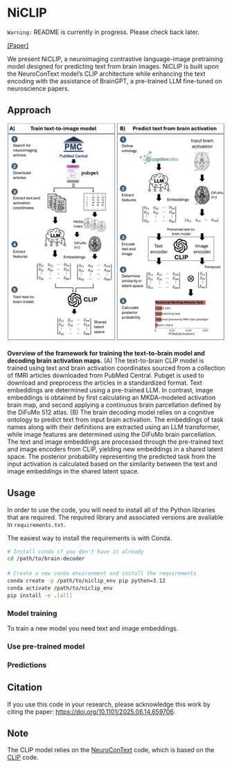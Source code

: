 # NiCLIP

`Warning:` README is currently in progress. Please check back later.

[[Paper]](https://doi.org/10.1101/2025.06.14.659706)

We present NiCLIP, a neuroimaging contrastive language-image pretraining model designed for predicting text from brain images. NiCLIP is built upon the NeuroConText model’s CLIP architecture while enhancing the text encoding with the assistance of BrainGPT, a pre-trained LLM fine-tuned on neuroscience papers.

## Approach

![NiCLIP](NiCLIP.png)

**Overview of the framework for training the text-to-brain model and decoding brain activation maps.**
(A) The text-to-brain CLIP model is trained using text and brain activation coordinates sourced from a collection of fMRI articles downloaded from PubMed Central. Pubget is used to download and preprocess the articles in a standardized format. Text embeddings are determined using a pre-trained LLM. In contrast, image embeddings is obtained by first calculating an MKDA-modeled activation brain map, and second applying a continuous brain parcellation defined by the DiFuMo 512 atlas. (B) The brain decoding model relies on a cognitive ontology to predict text from input brain activation. The embeddings of task names along with their definitions are extracted using an LLM transformer, while image features are determined using the DiFuMo brain parcellation. The text and image embeddings are processed through the pre-trained text and image encoders from CLIP, yielding new embeddings in a shared latent space. The posterior probability representing the predicted task from the input activation is calculated based on the similarity between the text and image embeddings in the shared latent space.

## Usage

In order to use the code, you will need to install all of the Python libraries
that are required. The required library and associated versions are available in `requirements.txt`.

The easiest way to install the requirements is with Conda.

```bash
# Install conda if you don't have it already
cd /path/to/brain-decoder

# Create a new conda environment and install the requirements
conda create -p /path/to/niclip_env pip python=3.12
conda activate /path/to/niclip_env
pip install -e .[all]
```

### Model training

To train a new model you need text and image embeddings.

### Use pre-trained model

### Predictions

## Citation

If you use this code in your research, please acknowledge this work by citing the
paper: https://doi.org/10.1101/2025.06.14.659706.

## Note

The CLIP model relies on the [NeuroConText](https://github.com/ghayem/NeuroConText) code, which is based on the [CLIP](https://github.com/openai/CLIP) code.
